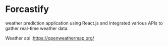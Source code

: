 # Forcastify
weather prediction application using React.js and integrated various APIs to gather real-time weather data.


Weather api :https://openweathermap.org/
